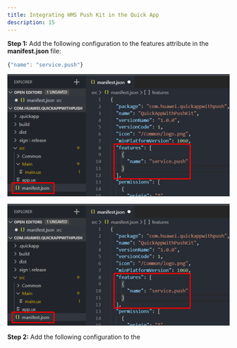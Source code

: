 ```yaml
---
title: Integrating HMS Push Kit in the Quick App
description: 15
---
```


**Step 1:** Add the following configuration to the features attribute in the **manifest.json** file:

```javascript
{"name": "service.push"}
```

![image-20201223155521269](../assets/integrate1.png)

<img src="../assets/integrate1.png">

**Step 2:** Add the following configuration to the <script> on the page where the API will be called. You must add this to be able to use push functions on the page.

```javascript
import push from '@service.push'
```

![image-20201223155648853](../assets/integrate2.png)
<img src="../assets/integrate2.png">

**Step 3:** To send push notifications, you must have a token. In order to receive tokens, you must add the subscribe function to your application:

```javascript
push.subscribe({
    success: function(data) {
        console.log("push.subscribe succeeded, result data=" + JSON.stringify(data));
    },
    fail: function(data, code) {
        console.log("push.subscribe failed, result data=" + JSON.stringify(data) + ", code=" + code);
    },
    complete: function() {
        console.log("push.subscribe completed");
    }
});
```

![image-20201223155737154](../assets/integrate3.png)
<img src="../assets/integrate3.png">

